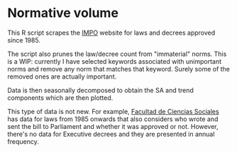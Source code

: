 # Normative volume

This R script scrapes the [IMPO](https://www.impo.com.uy/cgi-bin/bases/consultaBasesBS.cgi?tipoServicio=3) website for laws and decrees approved since 1985.

The script also prunes the law/decree count from "immaterial" norms. This is a WIP: currently I have selected keywords associated with unimportant norms and remove any norm that matches that keyword. Surely some of the removed ones are actually important.

Data is then seasonally decomposed to obtain the SA and trend components which are then plotted.

This type of data is not new. For example, [Facultad de Ciencias Sociales](http://cienciassociales.edu.uy/bancosdedatos/gobierno/) has data for laws from 1985 onwards that also considers who wrote and sent the bill to Parliament and whether it was approved or not. However, there's no data for Executive decrees and they are presented in annual frequency.
